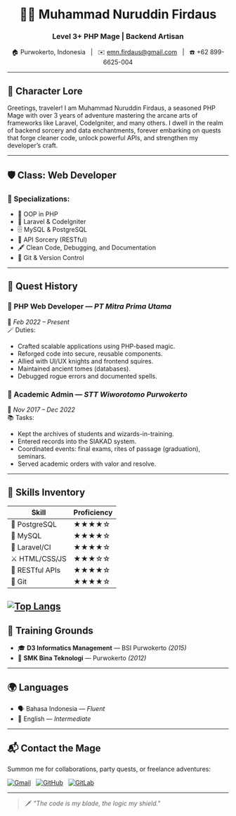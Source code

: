 <h1 align="center">🧙‍♂️ Muhammad Nuruddin Firdaus</h1>
<h3 align="center">Level 3+ PHP Mage | Backend Artisan</h3>


<p align="center">
  🏠 Purwokerto, Indonesia &nbsp;&nbsp;|&nbsp;&nbsp;
  ✉️ <a href="mailto:emn.firdaus@gmail.com">emn.firdaus@gmail.com</a> &nbsp;&nbsp;|&nbsp;&nbsp;
  ☎️ +62 899-6625-004
</p>

---

## 🧾 Character Lore

Greetings, traveler! I am Muhammad Nuruddin Firdaus, a seasoned PHP Mage with over 3 years of adventure mastering the arcane arts of frameworks like Laravel, CodeIgniter, and many others. I dwell in the realm of backend sorcery and data enchantments, forever embarking on quests that forge cleaner code, unlock powerful APIs, and strengthen my developer’s craft.

---

## 🛡️ Class: Web Developer  
### 🏹 Specializations:
- 🧠 OOP in PHP
- 🔮 Laravel & CodeIgniter
- 🗄️ MySQL & PostgreSQL
- 🧩 API Sorcery (RESTful)
- 🖋️ Clean Code, Debugging, and Documentation
- 🧰 Git & Version Control

---

## 📜 Quest History

### 🏰 PHP Web Developer — *PT Mitra Prima Utama*  
📅 *Feb 2022 – Present*  
🪄 Duties:
- Crafted scalable applications using PHP-based magic.
- Reforged code into secure, reusable components.
- Allied with UI/UX knights and frontend squires.
- Maintained ancient tomes (databases).
- Debugged rogue errors and documented spells.

### 🏫 Academic Admin — *STT Wiworotomo Purwokerto*  
📅 *Nov 2017 – Dec 2022*  
📚 Tasks:
- Kept the archives of students and wizards-in-training.
- Entered records into the SIAKAD system.
- Coordinated events: final exams, rites of passage (graduation), seminars.
- Served academic orders with valor and resolve.

---

## 🧙 Skills Inventory

| Skill                | Proficiency |
|----------------------|-------------|
| 🐘 PostgreSQL        | ★★★★☆       |
| 🐬 MySQL             | ★★★★☆       |
| 🔧 Laravel/CI        | ★★★★☆       |
| ⚔️ HTML/CSS/JS       | ★★★☆☆       |
| 📡 RESTful APIs      | ★★★★☆       |
| 🧭 Git               | ★★★★☆       |


[![Top Langs](https://github-readme-stats.vercel.app/api/top-langs/?username=emnf94)]([https://github.com/anuraghazra/github-readme-stats](https://github-readme-stats.vercel.app/api/top-langs/?username=emnf94))
---

## 🏰 Training Grounds

- 🎓 **D3 Informatics Management** — BSI Purwokerto *(2015)*  
- 🏫 **SMK Bina Teknologi** — Purwokerto *(2012)*

---

## 🌍 Languages

- 🗣️ Bahasa Indonesia — *Fluent*  
- 📖 English — *Intermediate*

---

## 📬 Contact the Mage

Summon me for collaborations, party quests, or freelance adventures:

[![Gmail](https://img.shields.io/badge/email-emn.firdaus@gmail.com-red?style=flat&logo=gmail&logoColor=white)](mailto:emn.firdaus@gmail.com)
&nbsp;
[![GitHub](https://img.shields.io/badge/GitHub-firdausnuruddin-black?style=flat&logo=github)](https://github.com/firdausnuruddin)
&nbsp;
[![GitLab](https://img.shields.io/badge/GitLab-emnf-FC6D26?style=flat&logo=gitlab)](https://gitlab.com/emnf)

---

> 🗡️ *"The code is my blade, the logic my shield."*
